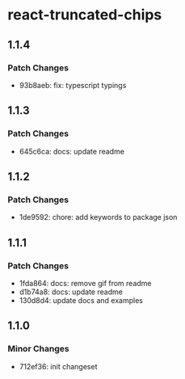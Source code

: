 # react-truncated-chips

## 1.1.4

### Patch Changes

- 93b8aeb: fix: typescript typings

## 1.1.3

### Patch Changes

- 645c6ca: docs: update readme

## 1.1.2

### Patch Changes

- 1de9592: chore: add keywords to package json

## 1.1.1

### Patch Changes

- 1fda864: docs: remove gif from readme
- d1b74a8: docs: update readme
- 130d8d4: update docs and examples

## 1.1.0

### Minor Changes

- 712ef36: init changeset
